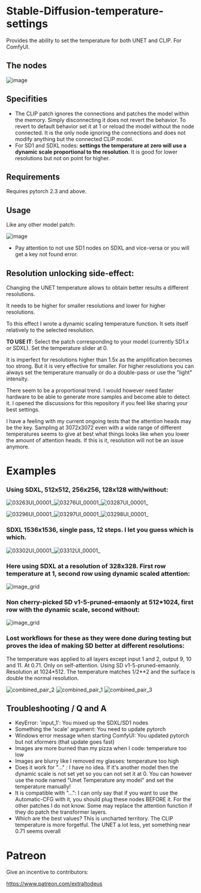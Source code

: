 # Stable-Diffusion-temperature-settings
Provides the ability to set the temperature for both UNET and CLIP. For ComfyUI.

## The nodes

![image](https://github.com/Extraltodeus/Stable-Diffusion-temperature-settings/assets/15731540/2d04cb28-2a1d-4384-8e62-9e9a6b0829dc)

## Specifities

- The CLIP patch ignores the connections and patches the model within the memory. Simply disconnecting it does not revert the behavior. To revert to default behavior set it at 1 or reload the model without the node connected. It is the only node ignoring the connections and does not modify anything but the connected CLIP model.
- For SD1 and SDXL nodes: **settings the temperature at zero will use a dynamic scale proportional to the resolution**. It is good for lower resolutions but not on point for higher.

## Requirements

Requires pytorch 2.3 and above.

## Usage

Like any other model patch:

![image](https://github.com/Extraltodeus/Stable-Diffusion-temperature-settings/assets/15731540/32b73433-df6a-4c49-99a6-5ddf21a4777a)

- Pay attention to not use SD1 nodes on SDXL and vice-versa or you will get a key not found error.

## Resolution unlocking side-effect:

Changing the UNET temperature allows to obtain better results a different resolutions.

It needs to be higher for smaller resolutions and lower for higher resolutions.

To this effect I wrote a dynamic scaling temperature function. It sets itself relatively to the selected resolution.

**TO USE IT**: Select the patch corresponding to your model (currently SD1.x or SDXL). Set the temperature slider at 0.

It is imperfect for resolutions higher than 1.5x as the amplification becomes too strong. But it is very effective for smaller. For higher resolutions you can always set the temperature manually or do a double-pass or use the "light" intensity.

There seem to be a proportional trend. I would however need faster hardware to be able to generate more samples and become able to detect it. I opened the discussions for this repository if you feel like sharing your best settings.

I have a feeling with my current ongoing tests that the attention heads may be the key. Sampling at 3072x3072 even with a wide range of different temperatures seems to give at best what things looks like when you lower the amount of attention heads. If this is it, resolution will not be an issue anymore.


# Examples

### Using SDXL, 512x512, 256x256, 128x128 with/without:

![03263UI_00001_](https://github.com/Extraltodeus/Stable-Diffusion-temperature-settings/assets/15731540/0c4540ab-1840-4230-940a-07a9e38ef38a)![03276UI_00001_](https://github.com/Extraltodeus/Stable-Diffusion-temperature-settings/assets/15731540/a4dc0de9-68b7-4158-b4fa-6c607862d04a)![03287UI_00001_](https://github.com/Extraltodeus/Stable-Diffusion-temperature-settings/assets/15731540/4d17e360-0e28-4fd2-98ae-8f6944114815)



![03296UI_00001_](https://github.com/Extraltodeus/Stable-Diffusion-temperature-settings/assets/15731540/bf6d7ef0-9c18-4436-8037-6b60a6a37ce2)![03297UI_00001_](https://github.com/Extraltodeus/Stable-Diffusion-temperature-settings/assets/15731540/3379081c-2c4e-4af0-ba92-b57031b3845b)![03298UI_00001_](https://github.com/Extraltodeus/Stable-Diffusion-temperature-settings/assets/15731540/10991fbe-4123-46d2-8069-cfaece9e77ec)


### SDXL 1536x1536, single pass, 12 steps. I let you guess which is which.

![03302UI_00001_](https://github.com/Extraltodeus/Stable-Diffusion-temperature-settings/assets/15731540/5417058f-f5c7-4d8b-838f-a13962e6d85d)![03312UI_00001_](https://github.com/Extraltodeus/Stable-Diffusion-temperature-settings/assets/15731540/56144013-d85c-430d-a256-6f752aee4799)


### Here using SDXL at a resolution of 328x328. First row temperature at 1, second row using dynamic scaled attention:

![image_grid](https://github.com/Extraltodeus/Stable-Diffusion-temperature-settings/assets/15731540/7b5b2ffb-f621-4eca-9f97-04f78c2eaf7c)

### Non cherry-picked SD v1-5-pruned-emaonly at 512*1024, first row with the dynamic scale, second without:

![image_grid](https://github.com/Extraltodeus/Stable-Diffusion-temperature-settings/assets/15731540/62292e57-ac11-4e9b-99e8-02084e95dc17)

### Lost workflows for these as they were done during testing but proves the idea of making SD better at different resolutions:

The temperature was applied to all layers except input 1 and 2, output 9, 10 and 11. At 0.71. Only on self-attention. Using SD v1-5-pruned-emaonly. Resolution at 1024*512. The temperature matches 1/2**2 and the surface is double the normal resolution.

![combined_pair_2](https://github.com/Extraltodeus/Stable-Diffusion-temperature-settings/assets/15731540/5e5403ea-2cb3-462c-a9f1-6cc7b1ddbaea)
![combined_pair_1](https://github.com/Extraltodeus/Stable-Diffusion-temperature-settings/assets/15731540/84fed1e4-a7ba-4f2a-8562-e3573f0aab8f)
![combined_pair_3](https://github.com/Extraltodeus/Stable-Diffusion-temperature-settings/assets/15731540/c6703c21-0d63-404e-9bf8-3a7c580f59e7)


## Troubleshooting / Q and A

- KeyError: 'input_1': You mixed up the SDXL/SD1 nodes
- Something the 'scale' argument: You need to update pytorch
- Windows error message when starting ComfyUI: You updated pytorch but not xformers (that update goes fast)
- Images are more burned than my pizza when I code: temperature too low
- Images are blurry like I removed my glasses: temperature too high
- Does it work for "..." : I have no idea. If it's another model then the dynamic scale is not set yet so you can not set it at 0. You can however use the node named "Unet Temperature any model" and set the temperature manually!
- It is compatible with "...": I can only say that if you want to use the Automatic-CFG with it, you should plug these nodes BEFORE it. For the other patches I do not know. Some may replace the attention function if they do patch the transformer layers.
- Which are the best values? This is uncharted territory. The CLIP temperature is more forgetful. The UNET a lot less, yet something near 0.71 seems overall
# Patreon

Give an incentive to contributors:

https://www.patreon.com/extraltodeus
